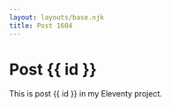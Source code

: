 ```yaml
---
layout: layouts/base.njk
title: Post 1604
---
```


# Post {{ id }}

This is post {{ id }} in my Eleventy project.
